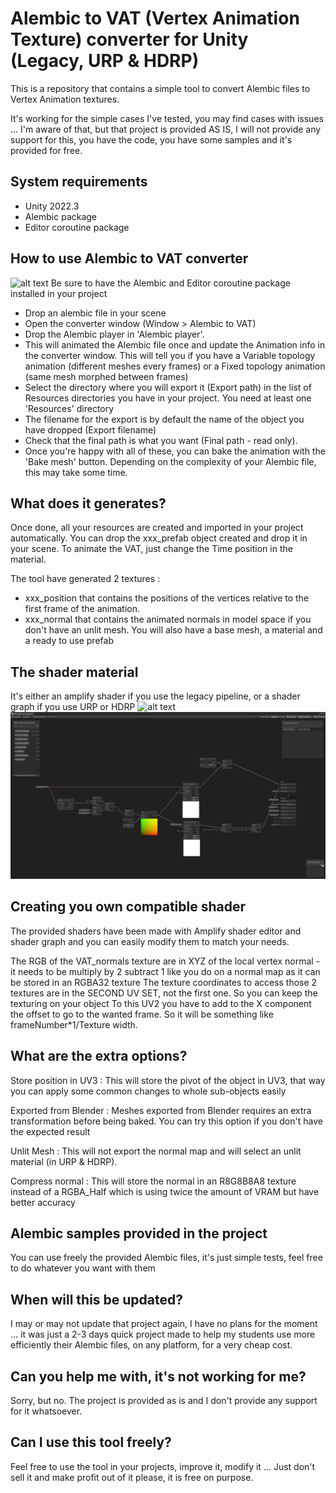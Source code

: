 Alembic to VAT (Vertex Animation Texture) converter for Unity (Legacy, URP & HDRP)
==================================================================================

This is a repository that contains a simple tool to convert Alembic files
to Vertex Animation textures.

It's working for the simple cases I've tested, you may find cases with
issues ... I'm aware of that, but that project is provided AS IS, I will 
not provide any support for this, you have the code, you have some samples
and it's provided for free.

System requirements
-------------------

- Unity 2022.3
- Alembic package
- Editor coroutine package


How to use Alembic to VAT converter
-------------------------------------
![alt text](Doc/HowTo.gif) 
Be sure to have the Alembic and Editor coroutine package installed in your project

- Drop an alembic file in your scene
- Open the converter window (Window > Alembic to VAT)
- Drop the Alembic player in 'Alembic player'.
- This will animated the Alembic file once and update the Animation info in the converter window. This will tell you if you have a Variable topology animation (different meshes every frames) or a Fixed topology animation (same mesh morphed between frames)
- Select the directory where you will export it (Export path) in the list of Resources directories you have in your project. You need at least one 'Resources' directory
- The filename for the export is by default the name of the object you have dropped (Export filename)
- Check that the final path is what you want (Final path - read only).
- Once you're happy with all of these, you can bake the animation with the 'Bake mesh' button. Depending on the complexity of your Alembic file, this may take some time.

What does it generates?
-------------------------
Once done, all your resources are created and imported in your project automatically. You can drop the xxx_prefab object created and drop it in your scene. To animate the VAT, just change the Time position in the material. 

The tool have generated 2 textures : 
- xxx_position that contains the positions of the vertices relative to the first frame of the animation.
- xxx_normal that contains the animated normals in model space if you don't have an unlit mesh.
You will also have a base mesh, a material and a ready to use prefab

The shader material
--------------------
It's either an amplify shader if you use the legacy pipeline, or a shader graph if you use URP or HDRP
![alt text](Doc/Material.PNG) 
![alt text](Doc/MaterialSRP.PNG) 

Creating you own compatible shader
----------------------------------
The provided shaders have been made with Amplify shader editor and shader graph and you can easily modify them to match your needs.

The RGB of the VAT_normals texture are in XYZ of the local vertex normal - it needs to be multiply by 2 subtract 1 like you do on a normal map as it can be stored in an RGBA32 texture
The texture coordinates to access those 2 textures are in the SECOND UV SET, not the first one. So you can keep the texturing on your object
To this UV2 you have to add to the X component the offset to go to the wanted frame. So it will be something like frameNumber*1/Texture width.

What are the extra options?
---------------------------
Store position in UV3 : This will store the pivot of the object in UV3, that way you can apply some common changes to whole sub-objects easily

Exported from Blender : Meshes exported from Blender requires an extra transformation before being baked. You can try this option if you don't have the expected result

Unlit Mesh : This will not export the normal map and will select an unlit material (in URP & HDRP). 

Compress normal : This will store the normal in an R8G8B8A8 texture instead of a RGBA_Half which is using twice the amount of VRAM but have better accuracy

Alembic samples provided in the project
---------------------------------------
You can use freely the provided Alembic files, it's just simple tests, feel free to do whatever you want with them

When will this be updated?
--------------------------
I may or may not update that project again, I have no plans for the moment ... it was just a 2-3 days quick project made to help my students use more efficiently their Alembic files, on any platform, for a very cheap cost.

Can you help me with, it's not working for me?
----------------------------------------------
Sorry, but no. The project is provided as is and I don't provide any support for it whatsoever. 

Can I use this tool freely?
---------------------------
Feel free to use the tool in your projects, improve it, modify it ... 
Just don't sell it and make profit out of it please, it is free on purpose. 
